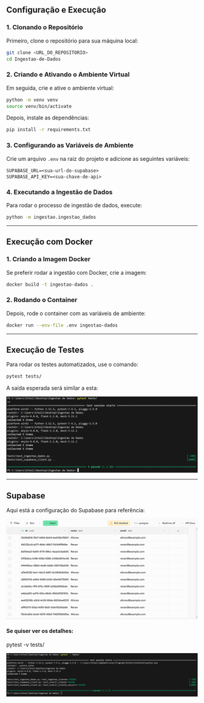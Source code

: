 ## Configuração e Execução

### 1. Clonando o Repositório
Primeiro, clone o repositório para sua máquina local:
```sh
git clone <URL_DO_REPOSITORIO>
cd Ingestao-de-Dados
```

### 2. Criando e Ativando o Ambiente Virtual
Em seguida, crie e ative o ambiente virtual:
```sh
python -m venv venv
source venv/bin/activate  
```

Depois, instale as dependências:
```sh
pip install -r requirements.txt
```

### 3. Configurando as Variáveis de Ambiente
Crie um arquivo `.env` na raiz do projeto e adicione as seguintes variáveis:
```
SUPABASE_URL=<sua-url-do-supabase>
SUPABASE_API_KEY=<sua-chave-de-api>
```

### 4. Executando a Ingestão de Dados
Para rodar o processo de ingestão de dados, execute:
```sh
python -m ingestao.ingestao_dados
```

---

## Execução com Docker

### 1. Criando a Imagem Docker
Se preferir rodar a ingestão com Docker, crie a imagem:
```sh
docker build -t ingestao-dados .
```

### 2. Rodando o Container
Depois, rode o container com as variáveis de ambiente:
```sh
docker run --env-file .env ingestao-dados
```

---

## Execução de Testes

Para rodar os testes automatizados, use o comando:
```sh
pytest tests/
```

A saída esperada será similar a esta:

![Teste](img/enviandoTeste.png)

---

## Supabase

Aqui está a configuração do Supabase para referência:

![Supabase](img/Supabase.png)

#### Se quiser ver os detalhes:

pytest -v tests/

![Teste detalhado](img/testeComDetalhe.png)